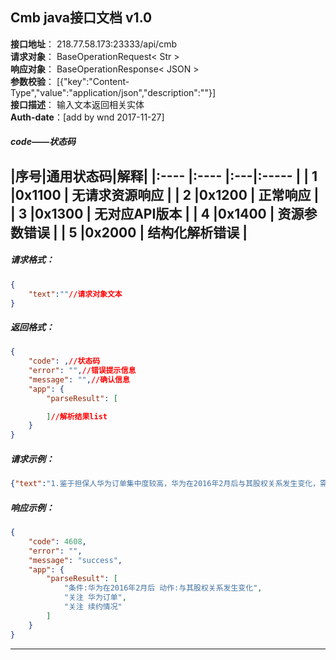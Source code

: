 ## Cmb java接口文档 v1.0

**接口地址**： 218.77.58.173:23333/api/cmb <br>
**请求对象**： BaseOperationRequest< Str >  <br>
**响应对象**： BaseOperationResponse< JSON  >  <br>
**参数校验**： [{"key":"Content-Type","value":"application/json","description":""}]   <br>
**接口描述**： 输入文本返回相关实体    <br>
**Auth-date**：[add by wnd 2017-11-27]  <br>


#####   code——状态码

|序号|通用状态码|解释|
|:----    |:----    |:---|:----- |
| 1 |0x1100 |  无请求资源响应  |
| 2 |0x1200  |  正常响应  |
| 3 |0x1300  |  无对应API版本  |
| 4 |0x1400  |  资源参数错误  |
| 5 |0x2000  |  结构化解析错误  |
----------


#####   请求格式：
```JSON
{
    "text":""//请求对象文本
}

```

#####   返回格式：
```JSON
{
    "code": ,//状态码
    "error": "",//错误提示信息
    "message": "",//确认信息
    "app": {
        "parseResult": [

        ]//解析结果list
    }
}

```

#####   请求示例：
```JSON
{"text":"1.鉴于担保人华为订单集中度较高，华为在2016年2月后与其股权关系发生变化，需关注华为订单及续约情况。"}
```

#####   响应示例：
```JSON
{
    "code": 4608,
    "error": "",
    "message": "success",
    "app": {
        "parseResult": [
            "条件:华为在2016年2月后 动作:与其股权关系发生变化",
            "关注 华为订单",
            "关注 续约情况"
        ]
    }
}

```
***


